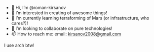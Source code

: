 - 👋 Hi, I’m @roman-kirsanov
- 👀 I’m interested in creating of awesome things!
- 🌱 I’m currently learning terraforming of Mars (or infrastructure, who cares?)!
- 💞️ I’m looking to collaborate on pure technologies!
- 📫 How to reach me: email: kirsanov2008@gmail.com

I use arch btw!
